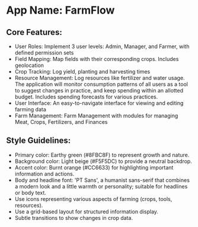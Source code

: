 # **App Name**: FarmFlow

## Core Features:

- User Roles: Implement 3 user levels: Admin, Manager, and Farmer, with defined permission sets
- Field Mapping: Map fields with their corresponding crops. Includes geolocation
- Crop Tracking: Log yield, planting and harvesting times
- Resource Management: Log resources like fertilizer and water usage. The application will monitor consumption patterns of all users as a tool to suggest changes in practice, and keep spending within an allotted budget. Includes spending forecasts for various practices.
- User Interface: An easy-to-navigate interface for viewing and editing farming data
- Farm Management: Farm Management with modules for managing Meat, Crops, Fertilizers, and Finances

## Style Guidelines:

- Primary color: Earthy green (#8FBC8F) to represent growth and nature.
- Background color: Light beige (#F5F5DC) to provide a neutral backdrop.
- Accent color: Burnt orange (#CC6633) for highlighting important information and actions.
- Body and headline font: 'PT Sans', a humanist sans-serif that combines a modern look and a little warmth or personality; suitable for headlines or body text.
- Use icons representing various aspects of farming (crops, tools, resources).
- Use a grid-based layout for structured information display.
- Subtle transitions to show changes in crop data.